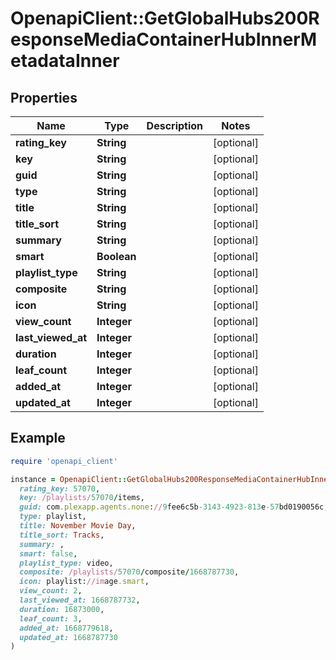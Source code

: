 # OpenapiClient::GetGlobalHubs200ResponseMediaContainerHubInnerMetadataInner

## Properties

| Name | Type | Description | Notes |
| ---- | ---- | ----------- | ----- |
| **rating_key** | **String** |  | [optional] |
| **key** | **String** |  | [optional] |
| **guid** | **String** |  | [optional] |
| **type** | **String** |  | [optional] |
| **title** | **String** |  | [optional] |
| **title_sort** | **String** |  | [optional] |
| **summary** | **String** |  | [optional] |
| **smart** | **Boolean** |  | [optional] |
| **playlist_type** | **String** |  | [optional] |
| **composite** | **String** |  | [optional] |
| **icon** | **String** |  | [optional] |
| **view_count** | **Integer** |  | [optional] |
| **last_viewed_at** | **Integer** |  | [optional] |
| **duration** | **Integer** |  | [optional] |
| **leaf_count** | **Integer** |  | [optional] |
| **added_at** | **Integer** |  | [optional] |
| **updated_at** | **Integer** |  | [optional] |

## Example

```ruby
require 'openapi_client'

instance = OpenapiClient::GetGlobalHubs200ResponseMediaContainerHubInnerMetadataInner.new(
  rating_key: 57070,
  key: /playlists/57070/items,
  guid: com.plexapp.agents.none://9fee6c5b-3143-4923-813e-57bd0190056c,
  type: playlist,
  title: November Movie Day,
  title_sort: Tracks,
  summary: ,
  smart: false,
  playlist_type: video,
  composite: /playlists/57070/composite/1668787730,
  icon: playlist://image.smart,
  view_count: 2,
  last_viewed_at: 1668787732,
  duration: 16873000,
  leaf_count: 3,
  added_at: 1668779618,
  updated_at: 1668787730
)
```

